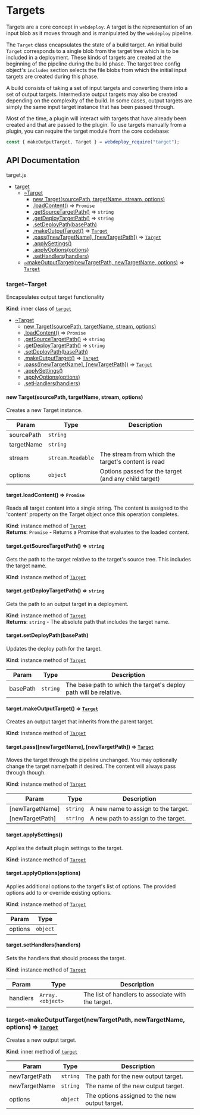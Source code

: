 # Targets

Targets are a core concept in `webdeploy`. A target is the representation of an input blob as it moves through and is manipulated by the `webdeploy` pipeline.

The `Target` class encapsulates the state of a build target. An initial build `Target` corresponds to a single blob from the target tree which is to be included in a deployment. These kinds of targets are created at the beginning of the pipeline during the build phase. The target tree config object's `includes` section selects the file blobs from which the initial input targets are created during this phase.

A build consists of taking a set of input targets and converting them into a set of output targets. Intermediate output targets may also be created depending on the complexity of the build. In some cases, output targets are simply the same input target instance that has been passed through.

Most of the time, a plugin will interact with targets that have already been created and that are passed to the plugin. To use targets manually from a plugin, you can require the target module from the core codebase:

```js
const { makeOutputTarget, Target } = webdeploy_require("target");
```

<a name="module_target"></a>

## API Documentation
target.js


* [target](#module_target)
    * [~Target](#module_target..Target)
        * [new Target(sourcePath, targetName, stream, options)](#new_module_target..Target_new)
        * [.loadContent()](#module_target..Target+loadContent) ⇒ <code>Promise</code>
        * [.getSourceTargetPath()](#module_target..Target+getSourceTargetPath) ⇒ <code>string</code>
        * [.getDeployTargetPath()](#module_target..Target+getDeployTargetPath) ⇒ <code>string</code>
        * [.setDeployPath(basePath)](#module_target..Target+setDeployPath)
        * [.makeOutputTarget()](#module_target..Target+makeOutputTarget) ⇒ [<code>Target</code>](#module_target..Target)
        * [.pass([newTargetName], [newTargetPath])](#module_target..Target+pass) ⇒ [<code>Target</code>](#module_target..Target)
        * [.applySettings()](#module_target..Target+applySettings)
        * [.applyOptions(options)](#module_target..Target+applyOptions)
        * [.setHandlers(handlers)](#module_target..Target+setHandlers)
    * [~makeOutputTarget(newTargetPath, newTargetName, options)](#module_target..makeOutputTarget) ⇒ [<code>Target</code>](#module_target..Target)

<a name="module_target..Target"></a>

### target~Target
Encapsulates output target functionality

**Kind**: inner class of [<code>target</code>](#module_target)  

* [~Target](#module_target..Target)
    * [new Target(sourcePath, targetName, stream, options)](#new_module_target..Target_new)
    * [.loadContent()](#module_target..Target+loadContent) ⇒ <code>Promise</code>
    * [.getSourceTargetPath()](#module_target..Target+getSourceTargetPath) ⇒ <code>string</code>
    * [.getDeployTargetPath()](#module_target..Target+getDeployTargetPath) ⇒ <code>string</code>
    * [.setDeployPath(basePath)](#module_target..Target+setDeployPath)
    * [.makeOutputTarget()](#module_target..Target+makeOutputTarget) ⇒ [<code>Target</code>](#module_target..Target)
    * [.pass([newTargetName], [newTargetPath])](#module_target..Target+pass) ⇒ [<code>Target</code>](#module_target..Target)
    * [.applySettings()](#module_target..Target+applySettings)
    * [.applyOptions(options)](#module_target..Target+applyOptions)
    * [.setHandlers(handlers)](#module_target..Target+setHandlers)

<a name="new_module_target..Target_new"></a>

#### new Target(sourcePath, targetName, stream, options)
Creates a new Target instance.


| Param | Type | Description |
| --- | --- | --- |
| sourcePath | <code>string</code> |  |
| targetName | <code>string</code> |  |
| stream | <code>stream.Readable</code> | The stream from which the target's content is read |
| options | <code>object</code> | Options passed for the target (and any child target) |

<a name="module_target..Target+loadContent"></a>

#### target.loadContent() ⇒ <code>Promise</code>
Reads all target content into a single string. The content is assigned to
the 'content' property on the Target object once this operation
completes.

**Kind**: instance method of [<code>Target</code>](#module_target..Target)  
**Returns**: <code>Promise</code> - Returns a Promise that evaluates to the loaded content.  
<a name="module_target..Target+getSourceTargetPath"></a>

#### target.getSourceTargetPath() ⇒ <code>string</code>
Gets the path to the target relative to the target's source tree. This
includes the target name.

**Kind**: instance method of [<code>Target</code>](#module_target..Target)  
<a name="module_target..Target+getDeployTargetPath"></a>

#### target.getDeployTargetPath() ⇒ <code>string</code>
Gets the path to an output target in a deployment.

**Kind**: instance method of [<code>Target</code>](#module_target..Target)  
**Returns**: <code>string</code> - The absolute path that includes the target name.  
<a name="module_target..Target+setDeployPath"></a>

#### target.setDeployPath(basePath)
Updates the deploy path for the target.

**Kind**: instance method of [<code>Target</code>](#module_target..Target)  

| Param | Type | Description |
| --- | --- | --- |
| basePath | <code>string</code> | The base path to which the target's deploy path will be relative. |

<a name="module_target..Target+makeOutputTarget"></a>

#### target.makeOutputTarget() ⇒ [<code>Target</code>](#module_target..Target)
Creates an output target that inherits from the parent target.

**Kind**: instance method of [<code>Target</code>](#module_target..Target)  
<a name="module_target..Target+pass"></a>

#### target.pass([newTargetName], [newTargetPath]) ⇒ [<code>Target</code>](#module_target..Target)
Moves the target through the pipeline unchanged. You may optionally
change the target name/path if desired. The content will always pass
through though.

**Kind**: instance method of [<code>Target</code>](#module_target..Target)  

| Param | Type | Description |
| --- | --- | --- |
| [newTargetName] | <code>string</code> | A new name to assign to the target. |
| [newTargetPath] | <code>string</code> | A new path to assign to the target. |

<a name="module_target..Target+applySettings"></a>

#### target.applySettings()
Applies the default plugin settings to the target.

**Kind**: instance method of [<code>Target</code>](#module_target..Target)  
<a name="module_target..Target+applyOptions"></a>

#### target.applyOptions(options)
Applies additional options to the target's list of options. The provided
options add to or override existing options.

**Kind**: instance method of [<code>Target</code>](#module_target..Target)  

| Param | Type |
| --- | --- |
| options | <code>object</code> | 

<a name="module_target..Target+setHandlers"></a>

#### target.setHandlers(handlers)
Sets the handlers that should process the target.

**Kind**: instance method of [<code>Target</code>](#module_target..Target)  

| Param | Type | Description |
| --- | --- | --- |
| handlers | <code>Array.&lt;object&gt;</code> | The list of handlers to associate with the target. |

<a name="module_target..makeOutputTarget"></a>

### target~makeOutputTarget(newTargetPath, newTargetName, options) ⇒ [<code>Target</code>](#module_target..Target)
Creates a new output target.

**Kind**: inner method of [<code>target</code>](#module_target)  

| Param | Type | Description |
| --- | --- | --- |
| newTargetPath | <code>string</code> | The path for the new output target. |
| newTargetName | <code>string</code> | The name of the new output target. |
| options | <code>object</code> | The options assigned to the new output target. |


